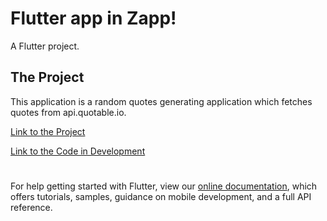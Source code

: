# Flutter app in Zapp!

A Flutter project.

## The Project

This application is a random quotes generating application which fetches quotes from api.quotable.io.

[Link to the Project](https://zf1k06wyf1l0.zapp.page/#/)

[Link to the Code in Development](https://zapp.run/edit/flutter-zf1k06wyf1l0?lazy=false&split=50&entry=lib/main.dart&file=lib/main.dart)

#

For help getting started with Flutter, view our
[online documentation](https://flutter.dev/docs), which offers tutorials,
samples, guidance on mobile development, and a full API reference.
